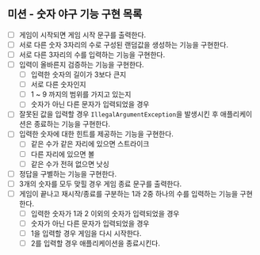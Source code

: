 ## 미션 - 숫자 야구 기능 구현 목록
- [ ] 게임이 시작되면 게임 시작 문구를 출력한다.
- [ ] 서로 다른 숫자 3자리의 수로 구성된 랜덤값을 생성하는 기능을 구현한다.
- [ ] 서로 다른 3자리의 수를 입력하는 기능을 구현한다.
- [ ] 입력이 올바른지 검증하는 기능을 구현한다.
  - [ ] 입력한 숫자의 길이가 3보다 큰지
  - [ ] 서로 다른 숫자인지
  - [ ] 1 ~ 9 까지의 범위를 가지고 있는지
  - [ ] 숫자가 아닌 다른 문자가 입력되었을 경우
- [ ] 잘못된 값을 입력할 경우 ``IllegalArgumentException``을 발생시킨 후 애플리케이션은 종료하는 기능을 구현한다.
- [ ] 입력한 숫자에 대한 힌트를 제공하는 기능을 구현한다.
  - [ ] 같은 수가 같은 자리에 있으면 스트라이크
  - [ ] 다른 자리에 있으면 볼
  - [ ] 같은 수가 전혀 없으면 낫싱
- [ ] 정답을 구별하는 기능을 구현한다.
- [ ] 3개의 숫자를 모두 맞힐 경우 게임 종료 문구를 출력한다.
- [ ] 게임이 끝나고 재시작/종료를 구분하는 1과 2중 하나의 수를 입력하는 기능을 구현한다.
  - [ ] 입력한 숫자가 1과 2 이외의 숫자가 입력되었을 경우
  - [ ] 숫자가 아닌 다른 문자가 입력되었을 경우
  - [ ] 1을 입력할 경우 게임을 다시 시작한다.
  - [ ] 2를 입력할 경우 애플리케이션을 종료시킨다.